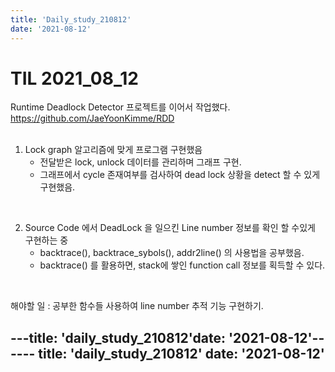 ```yaml
---
title: 'Daily_study_210812'
date: '2021-08-12'
---
```


# TIL 2021_08_12

Runtime Deadlock Detector 프로젝트를 이어서 작업했다.  
https://github.com/JaeYoonKimme/RDD   
<br>  

1. Lock graph 알고리즘에 맞게 프로그램 구현했음  
    - 전달받은 lock, unlock 데이터를 관리하며 그래프 구현.  
    - 그래프에서 cycle 존재여부를 검사하여 dead lock 상황을 detect 할 수 있게 구현했음.  
<br>

2. Source Code 에서 DeadLock 을 일으킨 Line number 정보를 확인 할 수있게 구현하는 중  
    - backtrace(), backtrace_sybols(), addr2line() 의 사용법을 공부했음. 
    - backtrace() 를 활용하면, stack에 쌓인 function call 정보를 획득할 수 있다. 

<br>

해야할 일 : 공부한 함수들 사용하여 line number 추적 기능 구현하기.



---title: 'daily_study_210812'date: '2021-08-12'------
title: 'daily_study_210812'
date: '2021-08-12'
---
